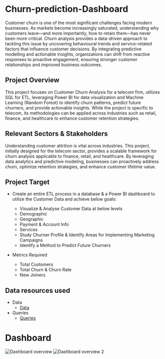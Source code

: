 # Churn-prediction-Dashboard
Customer churn is one of the most significant challenges facing modern businesses. As markets become increasingly saturated, understanding why customers leave—and more importantly, how to retain them—has never been more critical. Churn analysis provides a data-driven approach to tackling this issue by uncovering behavioural trends and service-related factors that influence customer decisions. By integrating predictive modelling and actionable insights, organizations can shift from reactive responses to proactive engagement, ensuring stronger customer relationships and improved business outcomes.

## Project Overview
This project focuses on Customer Churn Analysis for a telecom firm, utilizes SQL for ETL, leveraging Power BI for data visualization and Machine Learning (Random Forest) to identify churn patterns, predict future churners, and provide actionable insights. While the project is specific to telecom, its methodologies can be applied across industries such as retail, finance, and healthcare to enhance customer retention strategies.

## Relevant Sectors & Stakeholders
Understanding customer attrition is vital across industries. This project, initially designed for the telecom sector, provides a scalable framework for churn analysis applicable to finance, retail, and healthcare. By leveraging data analytics and predictive modeling, businesses can proactively address churn, optimize retention strategies, and enhance customer lifetime value.

## Project Target
- Create an entire ETL process in a database & a Power BI dashboard to utilize the Customer Data and achieve below goals:
  -	Visualize & Analyse Customer Data at below levels
  - Demographic
  - Geographic
  - Payment & Account Info
  -	Services
  -	Study Churner Profile & Identify Areas for Implementing Marketing Campaigns
  -	Identify a Method to Predict Future Churners
 
- Metrics Required
  -	Total Customers
  -	Total Churn & Churn Rate
  -	New Joiners
 
## Data resources used
- Data
  - <a href="https://github.com/Shakeel-Data/Churn-prediction-Dashboard/blob/main/Customer%20data.csv">Data</a>
- Queries
  - <a href="https://github.com/Shakeel-Data/Churn-prediction-Dashboard/blob/main/SQL%20queries.docx">Queries</a>

# Dashboard
![Dashboard overview ](https://github.com/user-attachments/assets/6f467caa-e353-479c-a5b3-85beb3499fa3)
![Dashboard overview 2](https://github.com/user-attachments/assets/8de9bb5e-a779-4fe7-96a3-54215076590e)


